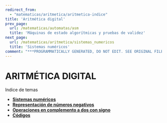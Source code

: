 ```yaml
---
redirect_from:
  - "matematicas/aritmetica/aritmetica-indice"
title: 'Aritmética digital'
prev_page:
  url: /matematicas/automatas/asm
  title: 'Máquinas de estado algorítmicas y pruebas de validez'
next_page:
  url: /matematicas/aritmetica/sistemas_numericos
  title: 'Sistemas numéricos'
comment: "***PROGRAMMATICALLY GENERATED, DO NOT EDIT. SEE ORIGINAL FILES IN /content***"
---
```

# ARITMÉTICA DIGITAL

Indice de temas

* **[Sistemas numéricos](sistemas_numericos)**
* **[Representación de números negativos](complemento_dos)**
* **[Operaciones en complemento a dos con signo](operaciones_complemento)**
* **[Códigos](codigos)**

